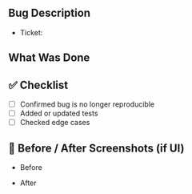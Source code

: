 ## Bug Description

<!-- Describe the bug that was fixed -->

- Ticket:

## What Was Done

<!-- Explain what code was changed to fix the bug -->

## ✅ Checklist

- [ ] Confirmed bug is no longer reproducible
- [ ] Added or updated tests
- [ ] Checked edge cases

## 📸 Before / After Screenshots (if UI)

- Before
<!-- Add Screenshot before bug was fixed -->
- After
<!-- Add Screenshot after bug was fixed -->
